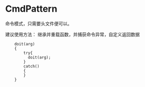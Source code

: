 # CmdPattern

命令模式，只需要头文件便可以。

建议使用方法：
继承并重载函数，并捕获命令异常，自定义返回数据
```
    doit(arg)
    {
        try{ 
          doit(arg);
        }
        catch()
        {
        }
    }

```
